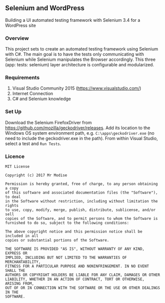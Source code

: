 ## Selenium and WordPress
Building a UI automated testing framework with Selenium 3.4 for a WordPress site

### Overview
This project sets to create an automated testing framework using Selenium with C#. The main goal is to have the tests only communicating
with Selenium while Selenium manipulates the Browser accordingly. This three (app: tests: selenium) layer architecture is configurable and modularized.

### Requirements
1. Visual Studio Community 2015 (https://www.visualstudio.com/)
2. Internet Connection
3. C# and Selenium knowledge

### Set Up
Download the Selenium FirefoxDriver from 
https://github.com/mozilla/geckodriver/releases. Add its location to the Windows OS system environment path,
 e.g. ``C:\apps\geckodriver.exe`` (no need to include the geckodriver.exe in the path). From within Visual Studio, 
 select a test and ``Run Tests``.
 
### Licence
````
MIT License

Copyright (c) 2017 Mr Modise

Permission is hereby granted, free of charge, to any person obtaining a copy
of this software and associated documentation files (the "Software"), to deal
in the Software without restriction, including without limitation the rights
to use, copy, modify, merge, publish, distribute, sublicense, and/or sell
copies of the Software, and to permit persons to whom the Software is
furnished to do so, subject to the following conditions:

The above copyright notice and this permission notice shall be included in all
copies or substantial portions of the Software.

THE SOFTWARE IS PROVIDED "AS IS", WITHOUT WARRANTY OF ANY KIND, EXPRESS OR
IMPLIED, INCLUDING BUT NOT LIMITED TO THE WARRANTIES OF MERCHANTABILITY,
FITNESS FOR A PARTICULAR PURPOSE AND NONINFRINGEMENT. IN NO EVENT SHALL THE
AUTHORS OR COPYRIGHT HOLDERS BE LIABLE FOR ANY CLAIM, DAMAGES OR OTHER
LIABILITY, WHETHER IN AN ACTION OF CONTRACT, TORT OR OTHERWISE, ARISING FROM,
OUT OF OR IN CONNECTION WITH THE SOFTWARE OR THE USE OR OTHER DEALINGS IN THE
SOFTWARE.

````

